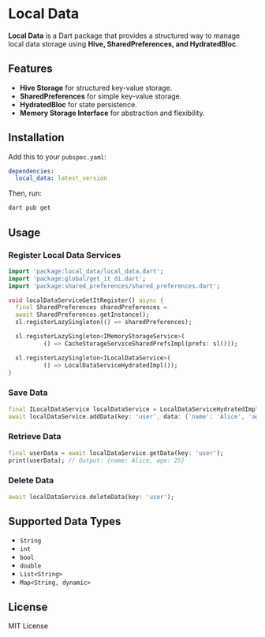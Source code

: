 # Local Data

**Local Data** is a Dart package that provides a structured way to manage local data storage using **Hive, SharedPreferences, and HydratedBloc**.

## Features
- **Hive Storage** for structured key-value storage.
- **SharedPreferences** for simple key-value storage.
- **HydratedBloc** for state persistence.
- **Memory Storage Interface** for abstraction and flexibility.

## Installation

Add this to your `pubspec.yaml`:

```yaml
dependencies:
  local_data: latest_version
```

Then, run:

```sh
dart pub get
```

## Usage

### Register Local Data Services

```dart
import 'package:local_data/local_data.dart';
import 'package:global/get_it_di.dart';
import 'package:shared_preferences/shared_preferences.dart';

void localDataServiceGetItRegister() async {
  final SharedPreferences sharedPreferences =
  await SharedPreferences.getInstance();
  sl.registerLazySingleton(() => sharedPreferences);

  sl.registerLazySingleton<IMemoryStorageService>(
          () => CacheStorageServiceSharedPrefsImpl(prefs: sl()));

  sl.registerLazySingleton<ILocalDataService>(
          () => LocalDataServiceHydratedImpl());
}
```

### Save Data
```dart
final ILocalDataService localDataService = LocalDataServiceHydratedImpl();
await localDataService.addData(key: 'user', data: {'name': 'Alice', 'age': 25});
```

### Retrieve Data
```dart
final userData = await localDataService.getData(key: 'user');
print(userData); // Output: {name: Alice, age: 25}
```

### Delete Data
```dart
await localDataService.deleteData(key: 'user');
```

## Supported Data Types
- `String`
- `int`
- `bool`
- `double`
- `List<String>`
- `Map<String, dynamic>`

## License

MIT License

